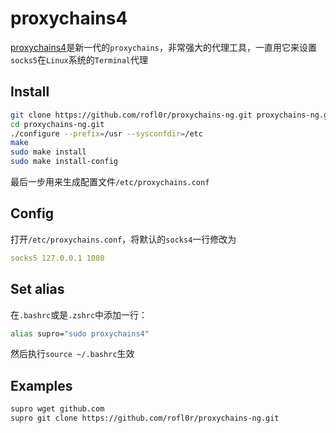 # proxychains4

[proxychains4](https://github.com/rofl0r/proxychains-ng)是新一代的`proxychains`，非常强大的代理工具，一直用它来设置`socks5`在`Linux`系统的`Terminal`代理

## Install

``` sh
git clone https://github.com/rofl0r/proxychains-ng.git proxychains-ng.git
cd proxychains-ng.git
./configure --prefix=/usr --sysconfdir=/etc
make
sudo make install
sudo make install-config
```

最后一步用来生成配置文件`/etc/proxychains.conf`

## Config

打开`/etc/proxychains.conf`，将默认的`socks4`一行修改为

``` yml
socks5 127.0.0.1 1080
```

## Set alias

在`.bashrc`或是`.zshrc`中添加一行：

``` sh
alias supro="sudo proxychains4"
```

然后执行`source ~/.bashrc`生效

## Examples

``` sh
supro wget github.com
supro git clone https://github.com/rofl0r/proxychains-ng.git
```
